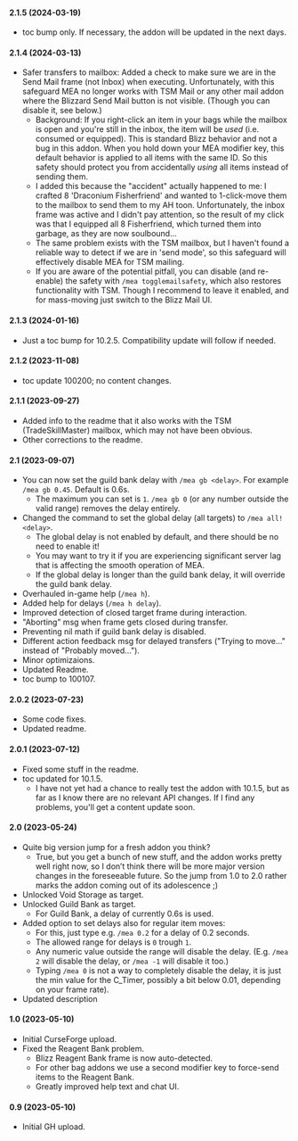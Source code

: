 #### 2.1.5 (2024-03-19)

- toc bump only. If necessary, the addon will be updated in the next days.

#### 2.1.4 (2024-03-13)

- Safer transfers to mailbox: Added a check to make sure we are in the Send Mail frame (not Inbox) when executing. Unfortunately, with this safeguard MEA no longer works with TSM Mail or any other mail addon where the Blizzard Send Mail button is not visible. (Though you can disable it, see below.)
    - Background: If you right-click an item in your bags while the mailbox is open and you're still in the inbox, the item will be _used_ (i.e. consumed or equipped). This is standard Blizz behavior and not a bug in this addon. When you hold down your MEA modifier key, this default behavior is applied to all items with the same ID. So this safety should protect you from accidentally _using_ all items instead of sending them.
    - I added this because the "accident" actually happened to me: I crafted 8 'Draconium Fisherfriend' and wanted to 1-click-move them to the mailbox to send them to my AH toon. Unfortunately, the inbox frame was active and I didn't pay attention, so the result of my click was that I equipped all 8 Fisherfriend, which turned them into garbage, as they are now soulbound...
    - The same problem exists with the TSM mailbox, but I haven't found a reliable way to detect if we are in 'send mode', so this safeguard will effectively disable MEA for TSM mailing.
    - If you are aware of the potential pitfall, you can disable (and re-enable) the safety with `/mea togglemailsafety`, which also restores functionality with TSM. Though I recommend to leave it enabled, and for mass-moving just switch to the Blizz Mail UI.

#### 2.1.3 (2024-01-16)

- Just a toc bump for 10.2.5. Compatibility update will follow if needed.

#### 2.1.2 (2023-11-08)

- toc update 100200; no content changes.

#### 2.1.1 (2023-09-27)

- Added info to the readme that it also works with the TSM (TradeSkillMaster) mailbox, which may not have been obvious.
- Other corrections to the readme.

#### 2.1 (2023-09-07)

- You can now set the guild bank delay with `/mea gb <delay>`. For example `/mea gb 0.45`. Default is 0.6s.
  - The maximum you can set is `1`. `/mea gb 0` (or any number outside the valid range) removes the delay entirely.
- Changed the command to set the global delay (all targets) to `/mea all! <delay>`.
  - The global delay is not enabled by default, and there should be no need to enable it!
  - You may want to try it if you are experiencing significant server lag that is affecting the smooth operation of MEA.
  - If the global delay is longer than the guild bank delay, it will override the guild bank delay.
- Overhauled in-game help (`/mea h`).
- Added help for delays (`/mea h delay`).
- Improved detection of closed target frame during interaction.
- "Aborting" msg when frame gets closed during transfer.
- Preventing nil math if guild bank delay is disabled.
- Different action feedback msg for delayed transfers ("Trying to move…" instead of "Probably moved…").
- Minor optimizaions.
- Updated Readme.
- toc bump to 100107.

#### 2.0.2 (2023-07-23)

- Some code fixes.
- Updated readme.

#### 2.0.1 (2023-07-12)

- Fixed some stuff in the readme.
- toc updated for 10.1.5.
  - I have not yet had a chance to really test the addon with 10.1.5, but as far as I know there are no relevant API changes. If I find any problems, you'll get a content update soon.

#### 2.0 (2023-05-24)

- Quite big version jump for a fresh addon you think?
  - True, but you get a bunch of new stuff, and the addon works pretty well right now, so I don’t think there will be more major version changes in the foreseeable future. So the jump from 1.0 to 2.0 rather marks the addon coming out of its adolescence ;)
- Unlocked Void Storage as target.
- Unlocked Guild Bank as target.
  - For Guild Bank, a delay of currently 0.6s is used.
- Added option to set delays also for regular item moves:
  - For this, just type e.g. `/mea 0.2` for a delay of 0.2 seconds.
  - The allowed range for delays is `0` trough `1`.
  - Any numeric value outside the range will disable the delay. (E.g. `/mea 2` will disable the delay, or `/mea -1` will disable it too.)
  - Typing `/mea 0` is not a way to completely disable the delay, it is just the min value for the C_Timer, possibly a bit below 0.01, depending on your frame rate).
- Updated description

#### 1.0 (2023-05-10)

- Initial CurseForge upload.
- Fixed the Reagent Bank problem.
  - Blizz Reagent Bank frame is now auto-detected.
  - For other bag addons we use a second modifier key to force-send items to the Reagent Bank.
  - Greatly improved help text and chat UI.

#### 0.9 (2023-05-10)

- Initial GH upload.
